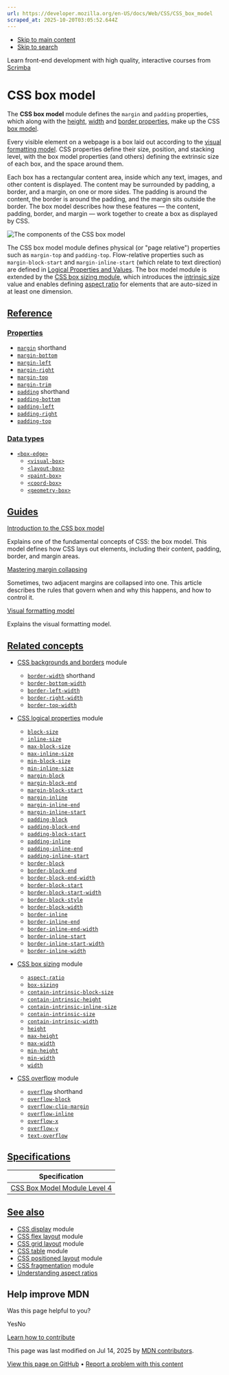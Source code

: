 ```yaml
---
url: https://developer.mozilla.org/en-US/docs/Web/CSS/CSS_box_model
scraped_at: 2025-10-20T03:05:52.644Z
---
```


- [Skip to main content](https://developer.mozilla.org/en-US/docs/Web/CSS/CSS_box_model#content)
- [Skip to search](https://developer.mozilla.org/en-US/docs/Web/CSS/CSS_box_model#search)

Learn front-end development with high quality, interactive courses
from
[Scrimba](https://scrimba.com/learn/frontend?via=mdn)

# CSS box model

The **CSS box model** module defines the `margin` and `padding` properties, which along with the [height](https://developer.mozilla.org/en-US/docs/Web/CSS/CSS_box_sizing), [width](https://developer.mozilla.org/en-US/docs/Web/CSS/CSS_box_sizing) and [border properties](https://developer.mozilla.org/en-US/docs/Web/CSS/CSS_backgrounds_and_borders), make up the CSS [box model](https://developer.mozilla.org/en-US/docs/Web/CSS/CSS_box_model/Introduction_to_the_CSS_box_model).

Every visible element on a webpage is a box laid out according to the [visual formatting model](https://developer.mozilla.org/en-US/docs/Web/CSS/CSS_display/Visual_formatting_model). CSS properties define their size, position, and stacking level, with the box model properties (and others) defining the extrinsic size of each box, and the space around them.

Each box has a rectangular content area, inside which any text, images, and other content is displayed. The content may be surrounded by padding, a border, and a margin, on one or more sides. The padding is around the content, the border is around the padding, and the margin sits outside the border. The box model describes how these features — the content, padding, border, and margin — work together to create a box as displayed by CSS.

![The components of the CSS box model](https://developer.mozilla.org/en-US/docs/Web/CSS/CSS_box_model/boxmodel.png)

The CSS box model module defines physical (or "page relative") properties such as `margin-top` and `padding-top`. Flow-relative properties such as `margin-block-start` and `margin-inline-start` (which relate to text direction) are defined in [Logical Properties and Values](https://developer.mozilla.org/en-US/docs/Web/CSS/CSS_logical_properties_and_values). The box model module is extended by the [CSS box sizing module](https://developer.mozilla.org/en-US/docs/Web/CSS/CSS_box_sizing), which introduces the [intrinsic size](https://developer.mozilla.org/en-US/docs/Glossary/Intrinsic_Size) value and enables defining [aspect ratio](https://developer.mozilla.org/en-US/docs/Glossary/Aspect_ratio) for elements that are auto-sized in at least one dimension.

## [Reference](https://developer.mozilla.org/en-US/docs/Web/CSS/CSS_box_model\#reference)

### [Properties](https://developer.mozilla.org/en-US/docs/Web/CSS/CSS_box_model\#properties)

- [`margin`](https://developer.mozilla.org/en-US/docs/Web/CSS/margin) shorthand
- [`margin-bottom`](https://developer.mozilla.org/en-US/docs/Web/CSS/margin-bottom)
- [`margin-left`](https://developer.mozilla.org/en-US/docs/Web/CSS/margin-left)
- [`margin-right`](https://developer.mozilla.org/en-US/docs/Web/CSS/margin-right)
- [`margin-top`](https://developer.mozilla.org/en-US/docs/Web/CSS/margin-top)
- [`margin-trim`](https://developer.mozilla.org/en-US/docs/Web/CSS/margin-trim)
- [`padding`](https://developer.mozilla.org/en-US/docs/Web/CSS/padding) shorthand
- [`padding-bottom`](https://developer.mozilla.org/en-US/docs/Web/CSS/padding-bottom)
- [`padding-left`](https://developer.mozilla.org/en-US/docs/Web/CSS/padding-left)
- [`padding-right`](https://developer.mozilla.org/en-US/docs/Web/CSS/padding-right)
- [`padding-top`](https://developer.mozilla.org/en-US/docs/Web/CSS/padding-top)

### [Data types](https://developer.mozilla.org/en-US/docs/Web/CSS/CSS_box_model\#data_types)

- [`<box-edge>`](https://developer.mozilla.org/en-US/docs/Web/CSS/box-edge)
  - [`<visual-box>`](https://developer.mozilla.org/en-US/docs/Web/CSS/box-edge#visual-box)
  - [`<layout-box>`](https://developer.mozilla.org/en-US/docs/Web/CSS/box-edge#layout-box)
  - [`<paint-box>`](https://developer.mozilla.org/en-US/docs/Web/CSS/box-edge#paint-box)
  - [`<coord-box>`](https://developer.mozilla.org/en-US/docs/Web/CSS/box-edge#coord-box)
  - [`<geometry-box>`](https://developer.mozilla.org/en-US/docs/Web/CSS/box-edge#geometry-box)

## [Guides](https://developer.mozilla.org/en-US/docs/Web/CSS/CSS_box_model\#guides)

[Introduction to the CSS box model](https://developer.mozilla.org/en-US/docs/Web/CSS/CSS_box_model/Introduction_to_the_CSS_box_model)

Explains one of the fundamental concepts of CSS: the box model. This model defines how CSS lays out elements, including their content, padding, border, and margin areas.

[Mastering margin collapsing](https://developer.mozilla.org/en-US/docs/Web/CSS/CSS_box_model/Mastering_margin_collapsing)

Sometimes, two adjacent margins are collapsed into one. This article describes the rules that govern when and why this happens, and how to control it.

[Visual formatting model](https://developer.mozilla.org/en-US/docs/Web/CSS/CSS_display/Visual_formatting_model)

Explains the visual formatting model.

## [Related concepts](https://developer.mozilla.org/en-US/docs/Web/CSS/CSS_box_model\#related_concepts)

- [CSS backgrounds and borders](https://developer.mozilla.org/en-US/docs/Web/CSS/CSS_backgrounds_and_borders) module

  - [`border-width`](https://developer.mozilla.org/en-US/docs/Web/CSS/border-width) shorthand
  - [`border-bottom-width`](https://developer.mozilla.org/en-US/docs/Web/CSS/border-bottom-width)
  - [`border-left-width`](https://developer.mozilla.org/en-US/docs/Web/CSS/border-left-width)
  - [`border-right-width`](https://developer.mozilla.org/en-US/docs/Web/CSS/border-right-width)
  - [`border-top-width`](https://developer.mozilla.org/en-US/docs/Web/CSS/border-top-width)
- [CSS logical properties](https://developer.mozilla.org/en-US/docs/Web/CSS/CSS_logical_properties_and_values) module

  - [`block-size`](https://developer.mozilla.org/en-US/docs/Web/CSS/block-size)
  - [`inline-size`](https://developer.mozilla.org/en-US/docs/Web/CSS/inline-size)
  - [`max-block-size`](https://developer.mozilla.org/en-US/docs/Web/CSS/max-block-size)
  - [`max-inline-size`](https://developer.mozilla.org/en-US/docs/Web/CSS/max-inline-size)
  - [`min-block-size`](https://developer.mozilla.org/en-US/docs/Web/CSS/min-block-size)
  - [`min-inline-size`](https://developer.mozilla.org/en-US/docs/Web/CSS/min-inline-size)
  - [`margin-block`](https://developer.mozilla.org/en-US/docs/Web/CSS/margin-block)
  - [`margin-block-end`](https://developer.mozilla.org/en-US/docs/Web/CSS/margin-block-end)
  - [`margin-block-start`](https://developer.mozilla.org/en-US/docs/Web/CSS/margin-block-start)
  - [`margin-inline`](https://developer.mozilla.org/en-US/docs/Web/CSS/margin-inline)
  - [`margin-inline-end`](https://developer.mozilla.org/en-US/docs/Web/CSS/margin-inline-end)
  - [`margin-inline-start`](https://developer.mozilla.org/en-US/docs/Web/CSS/margin-inline-start)
  - [`padding-block`](https://developer.mozilla.org/en-US/docs/Web/CSS/padding-block)
  - [`padding-block-end`](https://developer.mozilla.org/en-US/docs/Web/CSS/padding-block-end)
  - [`padding-block-start`](https://developer.mozilla.org/en-US/docs/Web/CSS/padding-block-start)
  - [`padding-inline`](https://developer.mozilla.org/en-US/docs/Web/CSS/padding-inline)
  - [`padding-inline-end`](https://developer.mozilla.org/en-US/docs/Web/CSS/padding-inline-end)
  - [`padding-inline-start`](https://developer.mozilla.org/en-US/docs/Web/CSS/padding-inline-start)
  - [`border-block`](https://developer.mozilla.org/en-US/docs/Web/CSS/border-block)
  - [`border-block-end`](https://developer.mozilla.org/en-US/docs/Web/CSS/border-block-end)
  - [`border-block-end-width`](https://developer.mozilla.org/en-US/docs/Web/CSS/border-block-end-width)
  - [`border-block-start`](https://developer.mozilla.org/en-US/docs/Web/CSS/border-block-start)
  - [`border-block-start-width`](https://developer.mozilla.org/en-US/docs/Web/CSS/border-block-start-width)
  - [`border-block-style`](https://developer.mozilla.org/en-US/docs/Web/CSS/border-block-style)
  - [`border-block-width`](https://developer.mozilla.org/en-US/docs/Web/CSS/border-block-width)
  - [`border-inline`](https://developer.mozilla.org/en-US/docs/Web/CSS/border-inline)
  - [`border-inline-end`](https://developer.mozilla.org/en-US/docs/Web/CSS/border-inline-end)
  - [`border-inline-end-width`](https://developer.mozilla.org/en-US/docs/Web/CSS/border-inline-end-width)
  - [`border-inline-start`](https://developer.mozilla.org/en-US/docs/Web/CSS/border-inline-start)
  - [`border-inline-start-width`](https://developer.mozilla.org/en-US/docs/Web/CSS/border-inline-start-width)
  - [`border-inline-width`](https://developer.mozilla.org/en-US/docs/Web/CSS/border-inline-width)
- [CSS box sizing](https://developer.mozilla.org/en-US/docs/Web/CSS/CSS_box_sizing) module

  - [`aspect-ratio`](https://developer.mozilla.org/en-US/docs/Web/CSS/aspect-ratio)
  - [`box-sizing`](https://developer.mozilla.org/en-US/docs/Web/CSS/box-sizing)
  - [`contain-intrinsic-block-size`](https://developer.mozilla.org/en-US/docs/Web/CSS/contain-intrinsic-block-size)
  - [`contain-intrinsic-height`](https://developer.mozilla.org/en-US/docs/Web/CSS/contain-intrinsic-height)
  - [`contain-intrinsic-inline-size`](https://developer.mozilla.org/en-US/docs/Web/CSS/contain-intrinsic-inline-size)
  - [`contain-intrinsic-size`](https://developer.mozilla.org/en-US/docs/Web/CSS/contain-intrinsic-size)
  - [`contain-intrinsic-width`](https://developer.mozilla.org/en-US/docs/Web/CSS/contain-intrinsic-width)
  - [`height`](https://developer.mozilla.org/en-US/docs/Web/CSS/height)
  - [`max-height`](https://developer.mozilla.org/en-US/docs/Web/CSS/max-height)
  - [`max-width`](https://developer.mozilla.org/en-US/docs/Web/CSS/max-width)
  - [`min-height`](https://developer.mozilla.org/en-US/docs/Web/CSS/min-height)
  - [`min-width`](https://developer.mozilla.org/en-US/docs/Web/CSS/min-width)
  - [`width`](https://developer.mozilla.org/en-US/docs/Web/CSS/width)
- [CSS overflow](https://developer.mozilla.org/en-US/docs/Web/CSS/CSS_overflow) module

  - [`overflow`](https://developer.mozilla.org/en-US/docs/Web/CSS/overflow) shorthand
  - [`overflow-block`](https://developer.mozilla.org/en-US/docs/Web/CSS/overflow-block)
  - [`overflow-clip-margin`](https://developer.mozilla.org/en-US/docs/Web/CSS/overflow-clip-margin)
  - [`overflow-inline`](https://developer.mozilla.org/en-US/docs/Web/CSS/overflow-inline)
  - [`overflow-x`](https://developer.mozilla.org/en-US/docs/Web/CSS/overflow-x)
  - [`overflow-y`](https://developer.mozilla.org/en-US/docs/Web/CSS/overflow-y)
  - [`text-overflow`](https://developer.mozilla.org/en-US/docs/Web/CSS/text-overflow)

## [Specifications](https://developer.mozilla.org/en-US/docs/Web/CSS/CSS_box_model\#specifications)

| Specification |
| --- |
| [CSS Box Model Module Level 4](https://drafts.csswg.org/css-box-4/) |

## [See also](https://developer.mozilla.org/en-US/docs/Web/CSS/CSS_box_model\#see_also)

- [CSS display](https://developer.mozilla.org/en-US/docs/Web/CSS/CSS_display) module
- [CSS flex layout](https://developer.mozilla.org/en-US/docs/Web/CSS/CSS_flexible_box_layout) module
- [CSS grid layout](https://developer.mozilla.org/en-US/docs/Web/CSS/CSS_grid_layout) module
- [CSS table](https://developer.mozilla.org/en-US/docs/Web/CSS/CSS_table) module
- [CSS positioned layout](https://developer.mozilla.org/en-US/docs/Web/CSS/CSS_positioned_layout) module
- [CSS fragmentation](https://developer.mozilla.org/en-US/docs/Web/CSS/CSS_fragmentation) module
- [Understanding aspect ratios](https://developer.mozilla.org/en-US/docs/Web/CSS/CSS_box_sizing/Understanding_aspect-ratio)

## Help improve MDN

Was this page helpful to you?

YesNo

[Learn how to contribute](https://developer.mozilla.org/en-US/docs/MDN/Community/Getting_started)

This page was last modified on ⁨Jul 14, 2025⁩ by [MDN contributors](https://developer.mozilla.org/en-US/docs/Web/CSS/CSS_box_model/contributors.txt).


[View this page on GitHub](https://github.com/mdn/content/blob/main/files/en-us/web/css/css_box_model/index.md?plain=1 "Folder: ⁨en-us/web/css/css_box_model⁩ (Opens in a new tab)") • [Report a problem with this content](https://github.com/mdn/content/issues/new?template=page-report.yml&mdn-url=https%3A%2F%2Fdeveloper.mozilla.org%2Fen-US%2Fdocs%2FWeb%2FCSS%2FCSS_box_model&metadata=%3C%21--+Do+not+make+changes+below+this+line+--%3E%0A%3Cdetails%3E%0A%3Csummary%3EPage+report+details%3C%2Fsummary%3E%0A%0A*+Folder%3A+%60en-us%2Fweb%2Fcss%2Fcss_box_model%60%0A*+MDN+URL%3A+https%3A%2F%2Fdeveloper.mozilla.org%2Fen-US%2Fdocs%2FWeb%2FCSS%2FCSS_box_model%0A*+GitHub+URL%3A+https%3A%2F%2Fgithub.com%2Fmdn%2Fcontent%2Fblob%2Fmain%2Ffiles%2Fen-us%2Fweb%2Fcss%2Fcss_box_model%2Findex.md%0A*+Last+commit%3A+https%3A%2F%2Fgithub.com%2Fmdn%2Fcontent%2Fcommit%2F0cc9980e3b21c83d1800a428bc402ae1865326b2%0A*+Document+last+modified%3A+2025-07-14T14%3A43%3A58.000Z%0A%0A%3C%2Fdetails%3E "This will take you to GitHub to file a new issue.")